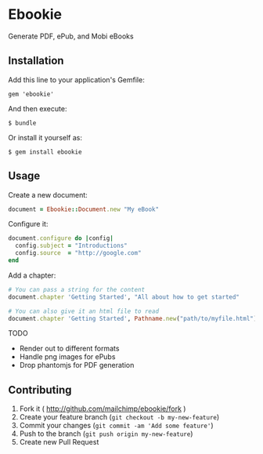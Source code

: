 # Ebookie

Generate PDF, ePub, and Mobi eBooks

## Installation

Add this line to your application's Gemfile:

    gem 'ebookie'

And then execute:

    $ bundle

Or install it yourself as:

    $ gem install ebookie

## Usage

Create a new document:

```ruby
document = Ebookie::Document.new "My eBook"
```

Configure it:

```ruby
document.configure do |config|
  config.subject = "Introductions"
  config.source  = "http://google.com"
end
```

Add a chapter:

```ruby
# You can pass a string for the content
document.chapter 'Getting Started', "All about how to get started"

# You can also give it an html file to read
document.chapter 'Getting Started', Pathname.new("path/to/myfile.html")
```

TODO

- Render out to different formats
- Handle png images for ePubs
- Drop phantomjs for PDF generation

## Contributing

1. Fork it ( http://github.com/mailchimp/ebookie/fork )
2. Create your feature branch (`git checkout -b my-new-feature`)
3. Commit your changes (`git commit -am 'Add some feature'`)
4. Push to the branch (`git push origin my-new-feature`)
5. Create new Pull Request
